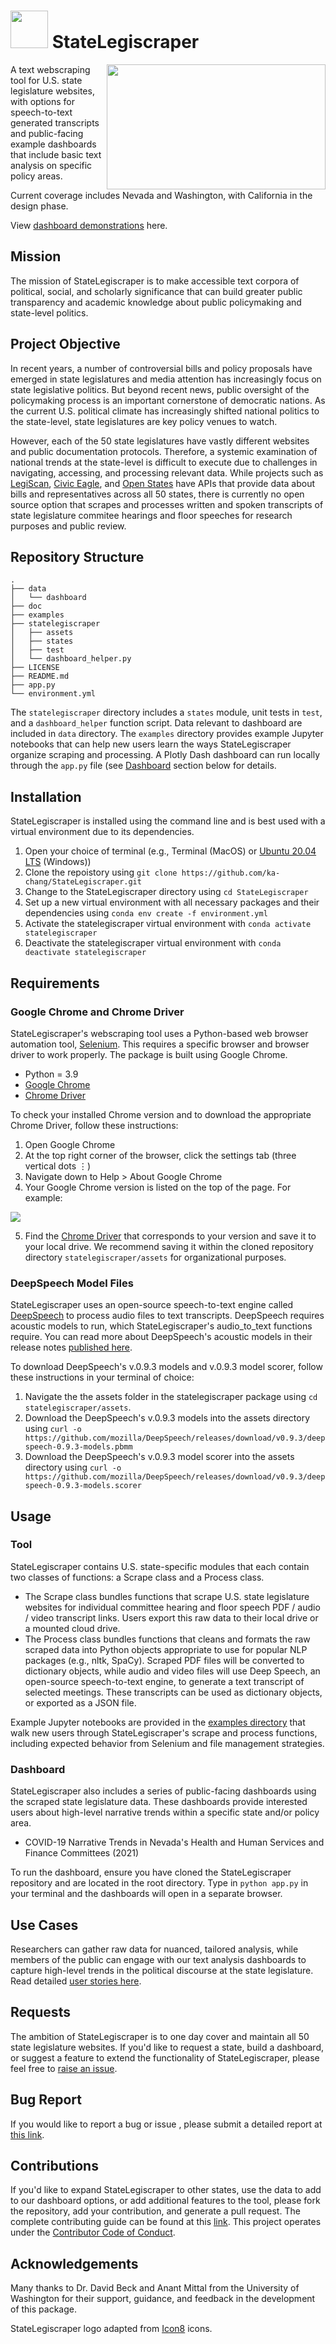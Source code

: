 # <img src= "doc/images/statelegiscraper_logo.png" height="60"></img> StateLegiscraper 

<img src="doc/images/readme_map/readme_map.png" height="200" width="350" align=right></img>

A text webscraping tool for U.S. state legislature websites, with options for speech-to-text generated transcripts and public-facing example dashboards that include basic text analysis on specific policy areas.

Current coverage includes Nevada and Washington, with California in the design phase.

View [dashboard demonstrations](https://youtu.be/nJPF-PdvedU) here.

## Mission

The mission of StateLegiscraper is to make accessible text corpora of political, social, and scholarly significance that can build greater public transparency and academic knowledge about public policymaking and state-level politics. 

## Project Objective

In recent years, a number of controversial bills and policy proposals have emerged in state legislatures and media attention has increasingly focus on state legislative politics. But beyond recent news, public oversight of the policymaking process is an important cornerstone of democratic nations. As the current U.S. political climate has increasingly shifted national politics to the state-level, state legislatures are key policy venues to watch.

However, each of the 50 state legislatures have vastly different websites and public documentation protocols. Therefore, a systemic examination of national trends at the state-level is difficult to execute due to challenges in navigating, accessing, and processing relevant data. While projects such as [LegiScan](https://legiscan.com), [Civic Eagle](https://www.civiceagle.com/), and [Open States](https://openstates.org/) have APIs that provide data about bills and representatives across all 50 states, there is currently no open source option that scrapes and processes written and spoken transcripts of state legislature commitee hearings and floor speeches for research purposes and public review. 

## Repository Structure
 ```
.
├── data
│   └── dashboard
├── doc
├── examples
├── statelegiscraper
│   ├── assets
│   ├── states
│   ├── test
│   └── dashboard_helper.py
├── LICENSE
├── README.md
├── app.py
└── environment.yml
 ```
The `statelegiscraper` directory includes a `states` module, unit tests in `test`, and a `dashboard_helper` function script. Data relevant to dashboard are included in `data` directory. The `examples` directory provides example Jupyter notebooks that can help new users learn the ways StateLegiscraper organize scraping and processing. A Plotly Dash dashboard can run locally through the `app.py` file (see [Dashboard](https://github.com/ka-chang/StateLegiscraper/blob/main/README.md#dashboard) section below for details.

## Installation

StateLegiscraper is installed using the command line and is best used with a virtual environment due to its dependencies.

1. Open your choice of terminal (e.g., Terminal (MacOS) or [Ubuntu 20.04 LTS](https://www.microsoft.com/en-us/p/ubuntu-2004-lts/9n6svws3rx71?activetab=pivot:overviewtab) (Windows))
2. Clone the repoistory using `git clone https://github.com/ka-chang/StateLegiscraper.git`
3. Change to the StateLegiscraper directory using `cd StateLegiscraper`
4. Set up a new virtual environment with all necessary packages and their dependencies using `conda env create -f environment.yml`
5. Activate the statelegiscraper virtual environment with `conda activate statelegiscraper`
6. Deactivate the statelegiscraper virtual environment with `conda deactivate statelegiscraper`

## Requirements

### Google Chrome and Chrome Driver

StateLegiscraper's webscraping tool uses a Python-based web browser automation tool, [Selenium](https://www.selenium.dev). This requires a specific browser and browser driver to work properly. The package is built using Google Chrome.

- Python = 3.9
- [Google Chrome](https://www.google.com/chrome/)  
- [Chrome Driver](https://chromedriver.chromium.org/downloads)

To check your installed Chrome version and to download the appropriate Chrome Driver, follow these instructions:
1. Open Google Chrome
2. At the top right corner of the browser, click the settings tab (three vertical dots ⋮)
3. Navigate down to Help > About Google Chrome
4. Your Google Chrome version is listed on the top of the page. For example:

<img src="doc/images/readme_chrome.png">

5. Find the [Chrome Driver](https://chromedriver.chromium.org/downloads) that corresponds to your version and save it to your local drive. We recommend saving it within the cloned repository directory `statelegiscraper/assets` for organizational purposes.

### DeepSpeech Model Files

StateLegiscraper uses an open-source speech-to-text engine called [DeepSpeech](https://github.com/mozilla/DeepSpeech/) to process audio files to text transcripts. DeepSpeech requires acoustic models to run, which StateLegiscraper's audio_to_text functions require. You can read more about DeepSpeech's acoustic models in their release notes [published here](https://github.com/mozilla/DeepSpeech/releases/tag/v0.9.3).

To download DeepSpeech's v.0.9.3 models and v.0.9.3 model scorer, follow these instructions in your terminal of choice:

1. Navigate the the assets folder in the statelegiscraper package using `cd statelegiscraper/assets`.
2. Download the DeepSpeech's v.0.9.3 models into the assets directory using `curl -o https://github.com/mozilla/DeepSpeech/releases/download/v0.9.3/deepspeech-0.9.3-models.pbmm`
3. Download the DeepSpeech's v.0.9.3 model scorer into the assets directory using `curl -o https://github.com/mozilla/DeepSpeech/releases/download/v0.9.3/deepspeech-0.9.3-models.scorer`

## Usage

### Tool

StateLegiscraper contains U.S. state-specific modules that each contain two classes of functions: a Scrape class and a Process class. 

- The Scrape class bundles functions that scrape U.S. state legislature websites for individual committee hearing and floor speech PDF / audio / video transcript links. Users export this raw data to their local drive or a mounted cloud drive.
- The Process class bundles functions that cleans and formats the raw scraped data into Python objects appropriate to use for popular NLP packages (e.g., nltk, SpaCy). Scraped PDF files will be converted to dictionary objects, while audio and video files will use Deep Speech, an open-source speech-to-text engine, to generate a text transcript of selected meetings. These transcripts can be used as dictionary objects, or exported as a JSON file.

Example Jupyter notebooks are provided in the [examples directory](https://github.com/ka-chang/StateLegiscraper/tree/main/examples) that walk new users through StateLegiscraper's scrape and process functions, including expected behavior from Selenium and file management strategies.

### Dashboard

StateLegiscraper also includes a series of public-facing dashboards using the scraped state legislature data. These dashboards  provide interested users about high-level narrative trends within a specific state and/or policy area. 

- COVID-19 Narrative Trends in Nevada's Health and Human Services and Finance Committees (2021) 

To run the dashboard, ensure you have cloned the StateLegiscraper repository and are located in the root directory. Type in `python app.py` in your terminal and the dashboards will open in a separate browser.

## Use Cases

Researchers can gather raw data for nuanced, tailored analysis, while members of the public can engage with our text analysis dashboards to capture high-level trends in the political discourse at the state legislature. Read detailed [user stories here](https://github.com/ka-chang/StateLegiscraper/blob/main/doc/user_stories.md).

## Requests 

The ambition of StateLegiscraper is to one day cover and maintain all 50 state legislature websites. If you'd like to request a state, build a dashboard, or suggest a feature to extend the functionality of StateLegiscraper, please feel free to [raise an issue](https://github.com/ka-chang/StateLegiscraper/issues). 

## Bug Report

If you would like to report a bug or issue , please submit a detailed report at [this link](https://github.com/ka-chang/StateLegiscraper/issues/new).
 
## Contributions

If you'd like to expand StateLegiscraper to other states, use the data to add to our dashboard options, or add additional features to the tool, please fork the repository, add your contribution, and generate a pull request. The complete contributing guide can be found at this [link](https://github.com/ka-chang/StateLegiscraper/blob/main/doc/CONTRIBUTING.md). This project operates under the [Contributor Code of Conduct](https://www.contributor-covenant.org/version/1/0/0/code-of-conduct/).

## Acknowledgements

Many thanks to Dr. David Beck and Anant Mittal from the University of Washington for their support, guidance, and feedback in the development of this package.

StateLegiscraper logo adapted from [Icon8](https://icons8.com/icons/authors/zkUJRGwffdqs/wanicon/external-wanicon-lineal-wanicon) icons.

